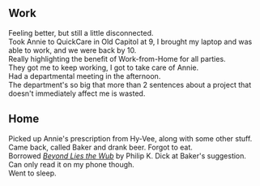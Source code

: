 ## Work
Feeling better, but still a little disconnected.  
Took Annie to QuickCare in Old Capitol at 9, I brought my laptop and was able to work, and we were back by 10.  
Really highlighting the benefit of Work-from-Home for all parties.  
They got me to keep working, I got to take care of Annie.  
Had a departmental meeting in the afternoon.  
The department's so big that more than 2 sentences about a project that doesn't immediately affect me is wasted.  

## Home
Picked up Annie's prescription from Hy-Vee, along with some other stuff.  
Came back, called Baker and drank beer. Forgot to eat.  
Borrowed [_Beyond Lies the Wub_](https://en.wikipedia.org/wiki/Beyond_Lies_the_Wub) by Philip K. Dick at Baker's suggestion.  
Can only read it on my phone though.  
Went to sleep.
